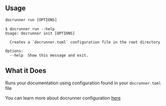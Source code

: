 ## Usage
```cmd
docrunner run [OPTIONS]
```

```
$ docrunner run --help
Usage: docrunner init [OPTIONS]

  Creates a `docrunner.toml` configuration file in the root directory

Options:
  --help  Show this message and exit.
```

## What it Does
Runs your documentation using configuration found in your `docrunner.toml` file

You can learn more about docrunner configuration [here](/docs/configuration)
